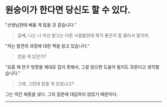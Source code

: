 # 원숭이가 한다면 당신도 할 수 있다.

"선생님한테 배울 게 많을 것 같습니다."

> 글쎄, 나는 나 자신 말고는 다른 사람들한테 뭐가 좋은지 잘 몰라서 말이야.

"저는 발견의 과정에 대한 책을 읽고 있습니다."

> 얻을 게 있던가?

"요즘 제 연구 방향을 제대로 잡지 못해서, 그걸 읽으면 도움이 될지도 모른다고 생각했습니다."

> 그래, 그런데 얻을 게 있었냐고?

그는 약간 짜증을 냈다. 그의 질문에 대답하지 않았기 때문이다.

---
